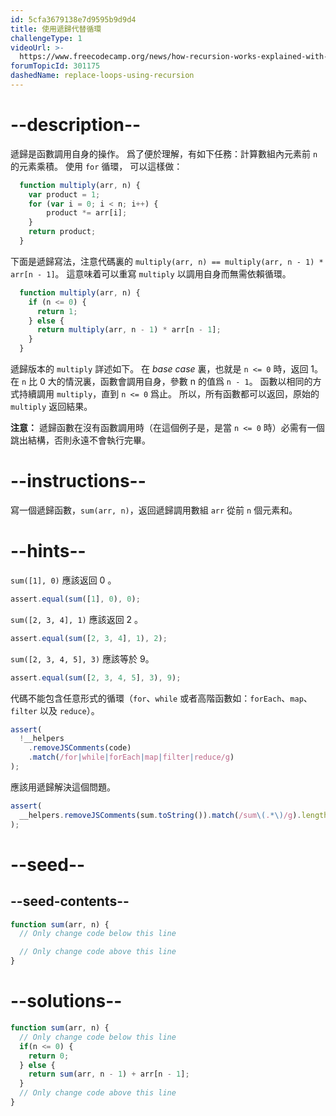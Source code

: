 ```yaml
---
id: 5cfa3679138e7d9595b9d9d4
title: 使用遞歸代替循環
challengeType: 1
videoUrl: >-
  https://www.freecodecamp.org/news/how-recursion-works-explained-with-flowcharts-and-a-video-de61f40cb7f9/
forumTopicId: 301175
dashedName: replace-loops-using-recursion
---
```


# --description--

遞歸是函數調用自身的操作。 爲了便於理解，有如下任務：計算數組內元素前 `n` 的元素乘積。 使用 `for` 循環， 可以這樣做：

```js
  function multiply(arr, n) {
    var product = 1;
    for (var i = 0; i < n; i++) {
        product *= arr[i];
    }
    return product;
  }
```

下面是遞歸寫法，注意代碼裏的 `multiply(arr, n) == multiply(arr, n - 1) * arr[n - 1]`。 這意味着可以重寫 `multiply` 以調用自身而無需依賴循環。

```js
  function multiply(arr, n) {
    if (n <= 0) {
      return 1;
    } else {
      return multiply(arr, n - 1) * arr[n - 1];
    }
  }
```

遞歸版本的 `multiply` 詳述如下。 在 <dfn>base case</dfn> 裏，也就是 `n <= 0` 時，返回 1。 在 `n` 比 0 大的情況裏，函數會調用自身，參數 n 的值爲 `n - 1`。 函數以相同的方式持續調用 `multiply`，直到 `n <= 0` 爲止。 所以，所有函數都可以返回，原始的 `multiply` 返回結果。

**注意：** 遞歸函數在沒有函數調用時（在這個例子是，是當 `n <= 0` 時）必需有一個跳出結構，否則永遠不會執行完畢。

# --instructions--

寫一個遞歸函數，`sum(arr, n)`，返回遞歸調用數組 `arr` 從前 `n` 個元素和。

# --hints--

`sum([1], 0)` 應該返回 0 。

```js
assert.equal(sum([1], 0), 0);
```

`sum([2, 3, 4], 1)` 應該返回 2 。

```js
assert.equal(sum([2, 3, 4], 1), 2);
```

`sum([2, 3, 4, 5], 3)` 應該等於 9。

```js
assert.equal(sum([2, 3, 4, 5], 3), 9);
```

代碼不能包含任意形式的循環（`for`、`while` 或者高階函數如：`forEach`、`map`、`filter` 以及 `reduce`）。

```js
assert(
  !__helpers
    .removeJSComments(code)
    .match(/for|while|forEach|map|filter|reduce/g)
);
```

應該用遞歸解決這個問題。

```js
assert(
  __helpers.removeJSComments(sum.toString()).match(/sum\(.*\)/g).length > 1
);
```

# --seed--

## --seed-contents--

```js
function sum(arr, n) {
  // Only change code below this line

  // Only change code above this line
}
```

# --solutions--

```js
function sum(arr, n) {
  // Only change code below this line
  if(n <= 0) {
    return 0;
  } else {
    return sum(arr, n - 1) + arr[n - 1];
  }
  // Only change code above this line
}
```
